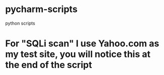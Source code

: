 # pycharm-scripts
python scripts
# For "SQLi scan" I use Yahoo.com as my test site, you will notice this at the end of the script 
#
